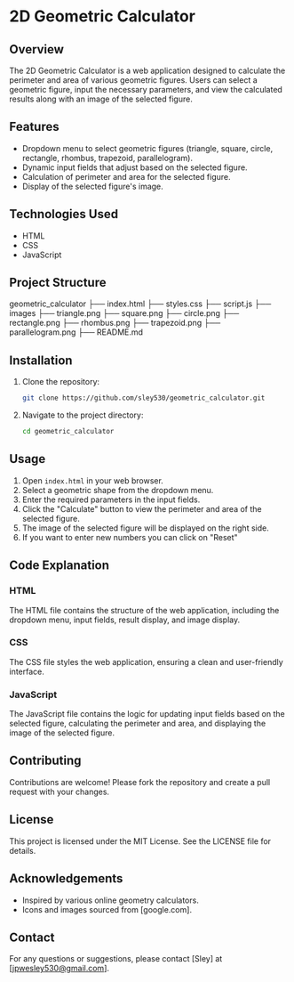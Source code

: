 # 2D Geometric Calculator

## Overview
The 2D Geometric Calculator is a web application designed to calculate the perimeter and area of various geometric figures. Users can select a geometric figure, input the necessary parameters, and view the calculated results along with an image of the selected figure.

## Features
- Dropdown menu to select geometric figures (triangle, square, circle, rectangle, rhombus, trapezoid, parallelogram).
- Dynamic input fields that adjust based on the selected figure.
- Calculation of perimeter and area for the selected figure.
- Display of the selected figure's image.

## Technologies Used
- HTML
- CSS
- JavaScript

## Project Structure
geometric_calculator
├── index.html
├── styles.css
├── script.js
├── images
├── triangle.png
├── square.png
├── circle.png
├── rectangle.png
├── rhombus.png
├── trapezoid.png
├── parallelogram.png
├── README.md


## Installation
1. Clone the repository:
    ```bash
    git clone https://github.com/sley530/geometric_calculator.git
    ```
2. Navigate to the project directory:
    ```bash
    cd geometric_calculator
    ```

## Usage
1. Open `index.html` in your web browser.
2. Select a geometric shape from the dropdown menu.
3. Enter the required parameters in the input fields.
4. Click the "Calculate" button to view the perimeter and area of the selected figure.
5. The image of the selected figure will be displayed on the right side.
6. If you want to enter new numbers you can click on "Reset"

## Code Explanation

### HTML
The HTML file contains the structure of the web application, including the dropdown menu, input fields, result display, and image display.

### CSS
The CSS file styles the web application, ensuring a clean and user-friendly interface.

### JavaScript
The JavaScript file contains the logic for updating input fields based on the selected figure, calculating the perimeter and area, and displaying the image of the selected figure.

## Contributing
Contributions are welcome! Please fork the repository and create a pull request with your changes.

## License
This project is licensed under the MIT License. See the LICENSE file for details.

## Acknowledgements
- Inspired by various online geometry calculators.
- Icons and images sourced from [google.com].

## Contact
For any questions or suggestions, please contact [Sley] at [jpwesley530@gmail.com].

